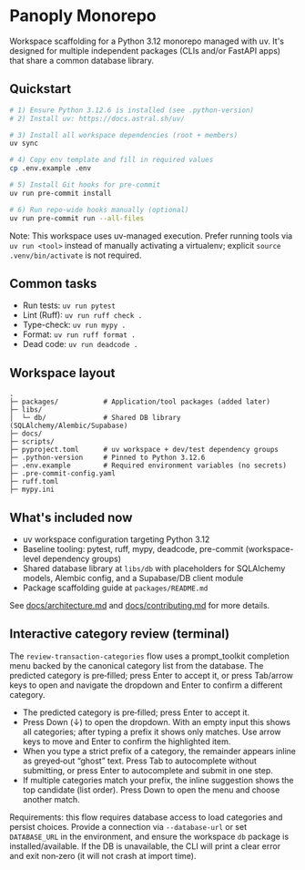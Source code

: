 # Panoply Monorepo

Workspace scaffolding for a Python 3.12 monorepo managed with uv. It's designed for multiple independent packages (CLIs and/or FastAPI apps) that share a common database library.

## Quickstart

```bash
# 1) Ensure Python 3.12.6 is installed (see .python-version)
# 2) Install uv: https://docs.astral.sh/uv/

# 3) Install all workspace dependencies (root + members)
uv sync

# 4) Copy env template and fill in required values
cp .env.example .env

# 5) Install Git hooks for pre-commit
uv run pre-commit install

# 6) Run repo-wide hooks manually (optional)
uv run pre-commit run --all-files
```

Note: This workspace uses uv-managed execution. Prefer running tools via `uv run <tool>` instead of manually activating a virtualenv; explicit `source .venv/bin/activate` is not required.

## Common tasks

- Run tests: `uv run pytest`
- Lint (Ruff): `uv run ruff check .`
- Type-check: `uv run mypy .`
- Format: `uv run ruff format .`
- Dead code: `uv run deadcode .`

## Workspace layout

```text
.
├─ packages/           # Application/tool packages (added later)
├─ libs/
│  └─ db/              # Shared DB library (SQLAlchemy/Alembic/Supabase)
├─ docs/
├─ scripts/
├─ pyproject.toml      # uv workspace + dev/test dependency groups
├─ .python-version     # Pinned to Python 3.12.6
├─ .env.example        # Required environment variables (no secrets)
├─ .pre-commit-config.yaml
├─ ruff.toml
├─ mypy.ini
```

## What's included now
- uv workspace configuration targeting Python 3.12
- Baseline tooling: pytest, ruff, mypy, deadcode, pre-commit (workspace-level dependency groups)
- Shared database library at `libs/db` with placeholders for SQLAlchemy models, Alembic config, and a Supabase/DB client module
- Package scaffolding guide at `packages/README.md`

See [docs/architecture.md](docs/architecture.md) and [docs/contributing.md](docs/contributing.md) for more details.

## Interactive category review (terminal)

The `review-transaction-categories` flow uses a prompt_toolkit completion menu backed by the canonical category list from the database. The predicted category is pre‑filled; press Enter to accept it, or press Tab/arrow keys to open and navigate the dropdown and Enter to confirm a different category.

- The predicted category is pre‑filled; press Enter to accept it.
- Press Down (↓) to open the dropdown. With an empty input this shows all categories; after typing a prefix it shows only matches. Use arrow keys to move and Enter to confirm the highlighted item.
- When you type a strict prefix of a category, the remainder appears inline as greyed‑out “ghost” text. Press Tab to autocomplete without submitting, or press Enter to autocomplete and submit in one step.
- If multiple categories match your prefix, the inline suggestion shows the top candidate (list order). Press Down to open the menu and choose another match.

Requirements: this flow requires database access to load categories and persist choices. Provide a connection via `--database-url` or set `DATABASE_URL` in the environment, and ensure the workspace `db` package is installed/available. If the DB is unavailable, the CLI will print a clear error and exit non‑zero (it will not crash at import time).
